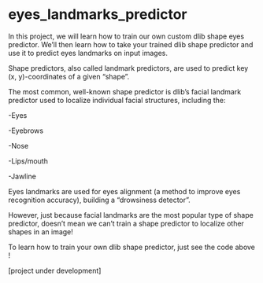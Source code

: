 # eyes_landmarks_predictor

In this project, we will learn how to train our own custom dlib shape eyes predictor. We’ll then learn how to take your trained dlib shape predictor and use it to predict eyes landmarks on input images.

Shape predictors, also called landmark predictors, are used to predict key (x, y)-coordinates of a given “shape”.

The most common, well-known shape predictor is dlib’s facial landmark predictor used to localize individual facial structures, including the:

-Eyes

-Eyebrows

-Nose

-Lips/mouth

-Jawline

Eyes landmarks are used for eyes alignment (a method to improve eyes recognition accuracy), building a “drowsiness detector”.

However, just because facial landmarks are the most popular type of shape predictor, doesn’t mean we can’t train a shape predictor to localize other shapes in an image!

To learn how to train your own dlib shape predictor, just see the code above !

[project under development]
